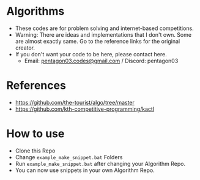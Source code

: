 # Algorithms
- These codes are for problem solving and internet-based competitions.
- Warning: There are ideas and implementations that I don't own. Some are almost exactly same. Go to the reference links for the original creator.
- If you don't want your code to be here, please contact here. 
  - Email: pentagon03.codes@gmail.com / Discord: pentagon03

# References
- https://github.com/the-tourist/algo/tree/master  
- https://github.com/kth-competitive-programming/kactl  

# How to use
- Clone this Repo
- Change `example_make_snippet.bat` Folders
- Run `example_make_snippet.bat` after changing your Algorithm Repo.
- You can now use snippets in your own Algorithm Repo.
